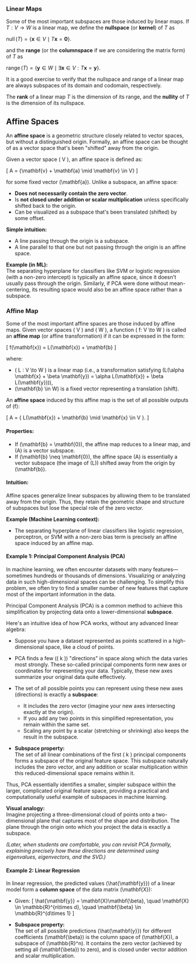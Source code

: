 ### Linear Maps

Some of the most important subspaces are those induced by linear maps.
If $T : V \to W$ is a linear map, we define the **nullspace** (or **kernel**) of $T$
as

$\operatorname{null}(T) = \{\mathbf{x} \in V \mid T\mathbf{x} = \mathbf{0}\}.$

and
the **range** (or the **columnspace** if we are considering the matrix
form) of $T$ as

$\operatorname{range}(T) = \{\mathbf{y} \in W \mid \exists \mathbf{x} \in V : T\mathbf{x} = \mathbf{y}\}.$

It is a good exercise to verify that the nullspace and range of a linear
map are always subspaces of its domain and codomain, respectively.

The **rank** of a linear map $T$ is the dimension of its range, and the
**nullity** of $T$ is the dimension of its nullspace.


## Affine Spaces

An **affine space** is a geometric structure closely related to vector spaces, but without a distinguished origin. Formally, an affine space can be thought of as a vector space that's been "shifted" away from the origin.

Given a vector space \( V \), an affine space is defined as:

\[
A = \{\mathbf{v} + \mathbf{a} \mid \mathbf{v} \in V\}
\]

for some fixed vector \(\mathbf{a}\). Unlike a subspace, an affine space:

- **Does not necessarily contain the zero vector**.
- Is **not closed under addition or scalar multiplication** unless specifically shifted back to the origin.
- Can be visualized as a subspace that's been translated (shifted) by some offset.

**Simple intuition:**
- A line passing through the origin is a subspace.
- A line parallel to that one but not passing through the origin is an affine space.

**Example (in ML):**  
The separating hyperplane for classifiers like SVM or logistic regression (with a non-zero intercept) is typically an affine space, since it doesn't usually pass through the origin. Similarly, if PCA were done without mean-centering, its resulting space would also be an affine space rather than a subspace.


### Affine Map
Some of the most important affine spaces are those induced by affine maps.
Given vector spaces \( V \) and \( W \), a function \( f: V \to W \) is called an **affine map** (or affine transformation) if it can be expressed in the form:

\[
f(\mathbf{x}) = L(\mathbf{x}) + \mathbf{b}
\]

where:

- \( L : V \to W \) is a linear map (i.e., a transformation satisfying \(L(\alpha \mathbf{x} + \beta \mathbf{y}) = \alpha L(\mathbf{x}) + \beta L(\mathbf{y})\)),
- \(\mathbf{b} \in W\) is a fixed vector representing a translation (shift).

An **affine space** induced by this affine map is the set of all possible outputs of \(f\):

\[
A = \{ L(\mathbf{x}) + \mathbf{b} \mid \mathbf{x} \in V \}.
\]

#### Properties:

- If \(\mathbf{b} = \mathbf{0}\), the affine map reduces to a linear map, and \(A\) is a vector subspace.
- If \(\mathbf{b} \neq \mathbf{0}\), the affine space \(A\) is essentially a vector subspace (the image of \(L\)) shifted away from the origin by \(\mathbf{b}\).

#### Intuition:

Affine spaces generalize linear subspaces by allowing them to be translated away from the origin. Thus, they retain the geometric shape and structure of subspaces but lose the special role of the zero vector.

**Example (Machine Learning context):**  
- The separating hyperplane of linear classifiers like logistic regression, perceptron, or SVM with a non-zero bias term is precisely an affine space induced by an affine map.



#### Example 1: Principal Component Analysis (PCA)


In machine learning, we often encounter datasets with many features—sometimes hundreds or thousands of dimensions. Visualizing or analyzing data in such high-dimensional spaces can be challenging. To simplify this problem, we often try to find a smaller number of new features that capture most of the important information in the data.

Principal Component Analysis (PCA) is a common method to achieve this simplification by projecting data onto a lower-dimensional **subspace**.

Here's an intuitive idea of how PCA works, without any advanced linear algebra:

- Suppose you have a dataset represented as points scattered in a high-dimensional space, like a cloud of points.

- PCA finds a few (\( k \)) "directions" in space along which the data varies most strongly. These so-called principal components form new axes or coordinates for representing your data. Typically, these new axes summarize your original data quite effectively.

- The set of all possible points you can represent using these new axes (directions) is exactly a **subspace**:
    - It includes the zero vector (imagine your new axes intersecting exactly at the origin).
    - If you add any two points in this simplified representation, you remain within the same set.
    - Scaling any point by a scalar (stretching or shrinking) also keeps the result in the subspace.

- **Subspace property:**  
  The set of all linear combinations of the first \( k \) principal components forms a subspace of the original feature space. This subspace naturally includes the zero vector, and any addition or scalar multiplication within this reduced-dimensional space remains within it.

Thus, PCA essentially identifies a smaller, simpler subspace within the larger, complicated original feature space, providing a practical and computationally useful example of subspaces in machine learning.

**Visual analogy:**  
Imagine projecting a three-dimensional cloud of points onto a two-dimensional plane that captures most of the shape and distribution. The plane through the origin onto which you project the data is exactly a subspace.

*(Later, when students are comfortable, you can revisit PCA formally, explaining precisely how these directions are determined using eigenvalues, eigenvectors, and the SVD.)*

#### Example 2: Linear Regression

In linear regression, the predicted values \(\hat{\mathbf{y}}\) of a linear model form a **column space** of the data matrix \(\mathbf{X}\):

- Given:
\[
\hat{\mathbf{y}} = \mathbf{X}\mathbf{\beta}, \quad \mathbf{X} \in \mathbb{R}^{n\times d}, \quad \mathbf{\beta} \in \mathbb{R}^{d\times 1}
\]

- **Subspace property:**  
  The set of all possible predictions \(\hat{\mathbf{y}}\) for different coefficients \(\mathbf{\beta}\) is the column space of \(\mathbf{X}\), a subspace of \(\mathbb{R}^n\). It contains the zero vector (achieved by setting all \(\mathbf{\beta}\) to zero), and is closed under vector addition and scalar multiplication.
